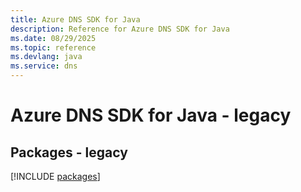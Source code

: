 ```yaml
---
title: Azure DNS SDK for Java
description: Reference for Azure DNS SDK for Java
ms.date: 08/29/2025
ms.topic: reference
ms.devlang: java
ms.service: dns
---
```

# Azure DNS SDK for Java - legacy
## Packages - legacy
[!INCLUDE [packages](dns-index.md)]